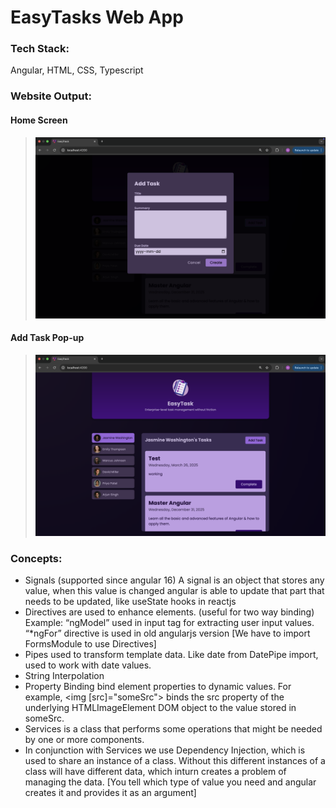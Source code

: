 # EasyTasks Web App

### Tech Stack:

Angular, HTML, CSS, Typescript

### Website Output:

#### Home Screen

> <img src="https://github.com/naveen-v-v/Easytasks-web-app/blob/main/public/output_add_task.png?raw=true" alt="logo"/>

#### Add Task Pop-up

> <img src="https://github.com/naveen-v-v/Easytasks-web-app/blob/main/public/output_homescreen.png?raw=true" alt="logo"/>

### Concepts:

- Signals (supported since angular 16)
  A signal is an object that stores any value, when this value is changed angular is able to update that part that needs to be updated, like useState hooks in reactjs
- Directives are used to enhance elements. (useful for two way binding)
  Example: “ngModel” used in input tag for extracting user input values.
  “\*ngFor” directive is used in old angularjs version
  [We have to import FormsModule to use Directives]
- Pipes used to transform template data. Like date from DatePipe import, used to work with date values.
- String Interpolation
- Property Binding
  bind element properties to dynamic values.
  For example, <img [src]="someSrc"> binds the src property of the underlying HTMLImageElement DOM object to the value stored in someSrc.
- Services is a class that performs some operations that might be needed by one or more components.
- In conjunction with Services we use Dependency Injection, which is used to share an instance of a class. Without this different instances of a class will have different data, which inturn creates a problem of managing the data.
  [You tell which type of value you need and angular creates it and provides it as an argument]
